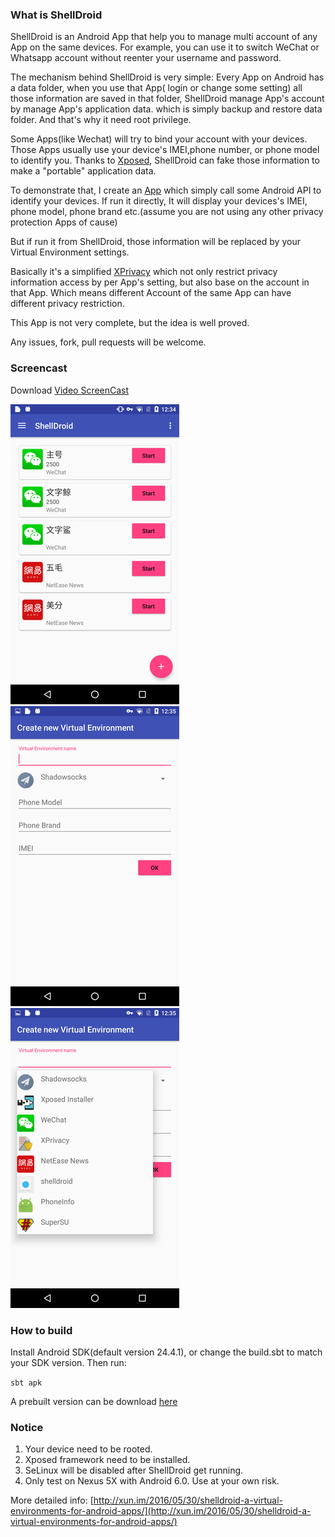 ### What is ShellDroid

ShellDroid is an Android App that help you to manage multi account of any App on the same devices. For example, you can use it to switch WeChat or Whatsapp account without reenter your username and password.

The mechanism behind ShellDroid is very simple: Every App on Android has a data folder, when you use that App( login or change some setting) all those information are saved in that folder, ShellDroid manage App's account by manage App's application data. which is simply backup and restore data folder. And that's why it need root privilege.

Some Apps(like Wechat) will try to bind your account with your devices. Those Apps usually use your device's IMEI,phone number, or phone model to identify you. Thanks to [Xposed](http://repo.xposed.info/), ShellDroid can fake those information to make a "portable" application data.

To demonstrate that, I create an [App](https://github.com/wuhx/phoneinfo) which simply call some Android API to identify your devices.  If run it directly, It will display your devices's IMEI, phone model, phone brand etc.(assume  you are not using any other privacy protection Apps of cause)

But if run it from ShellDroid, those information will be replaced by your Virtual Environment settings.

Basically it's a simplified [XPrivacy](https://github.com/M66B/XPrivacy) which not only restrict privacy information access by per App's setting, but also base on the account in that App.  Which means different Account of the same App can have different privacy restriction.

This App is not very complete, but the idea is well proved.

Any issues, fork, pull requests will be welcome.

### Screencast

Download [Video ScreenCast](screencast/record.mp4?raw=true)


![ScreenCast](screencast/main.png)
![ScreenCast](screencast/new.png)
![ScreenCast](screencast/new1.png)

### How to build

Install Android SDK(default version 24.4.1),  or change the build.sbt to match your SDK version. Then run:

`sbt apk`

A prebuilt version can be download [here](target/android/output/shelldroid-debug.apk?raw=true)

### Notice

1. Your device need to be rooted.
2. Xposed framework need to be installed.
3. SeLinux will be disabled after ShellDroid get running.
4. Only test on Nexus 5X with Android 6.0. Use at your own risk.


More detailed info:
[http://xun.im/2016/05/30/shelldroid-a-virtual-environments-for-android-apps/](http://xun.im/2016/05/30/shelldroid-a-virtual-environments-for-android-apps/)

